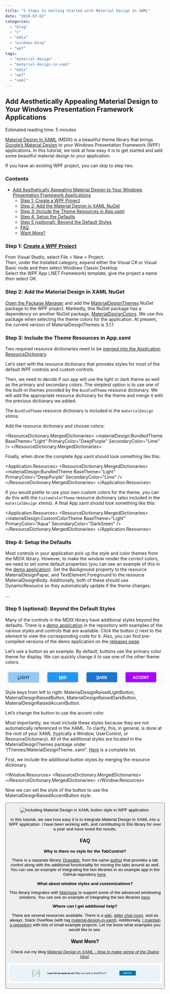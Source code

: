 ```yaml
---
title: "5 Steps to Getting Started with Material Design In XAML"
date: "2018-07-02"
categories: 
  - "blog"
  - "c"
  - "mdix"
  - "windows-blog"
  - "wpf"
tags: 
  - "material-design"
  - "material-design-in-xaml"
  - "mdix"
  - "wpf"
  - "xaml"
---
```


## Add Aesthetically Appealing Material Design to Your Windows Presentation Framework Applications

Estimated reading time: 5 minutes

[Material Design In XAML](https://materialdesigninxaml.net/) (MDIX) is a beautiful theme library that brings [Google’s Material Design](https://material.io/design/) to your Windows Presentation Framework (WPF) applications. In this tutorial, we look at how easy it is to get started and add some beautiful material design to your application.

If you have an existing WPF project, you can skip to step two.

### Contents

- [Add Aesthetically Appealing Material Design to Your Windows Presentation Framework Applications](#h-add-aesthetically-appealing-material-design-to-your-windows-presentation-framework-applications)
    - [Step 1: Create a WPF Project](#h-step-1-create-a-wpf-project)
    - [Step 2: Add the Material Design in XAML NuGet](#h-step-2-add-the-material-design-in-xaml-nuget)
    - [Step 3: Include the Theme Resources in App.xaml](#h-step-3-include-the-theme-resources-in-app-xaml)
    - [Step 4: Setup the Defaults](#h-step-4-setup-the-defaults)
    - [Step 5 (optional): Beyond the Default Styles](#h-step-5-optional-beyond-the-default-styles)
    - [FAQ](#h-faq)
    - [Want More?](#h-want-more)

### Step 1: [Create a WPF Project](https://docs.microsoft.com/en-us/dotnet/framework/wpf/getting-started/walkthrough-my-first-wpf-desktop-application#create-the-application-project)

From Visual Studio, select File > New > Project.  
Then, under the Installed category, expand either the Visual C# or Visual Basic node and then select Windows Classic Desktop.  
Select the WPF App (.NET Framework) template, give the project a name then select OK.

### Step 2: Add the Material Design in XAML NuGet

[Open the Package Manager](https://docs.microsoft.com/en-us/nuget/quickstart/install-and-use-a-package-in-visual-studio) and add the [MaterialDesignThemes](https://www.nuget.org/packages/MaterialDesignThemes/) NuGet package to the WPF project. Markedly, this NuGet package has a dependency on another NuGet package, [MaterialDesignColors](https://www.nuget.org/packages/MaterialDesignColors/). We use this package when selecting the theme colors for the application. At present, the current version of MaterialDesignThemes is 3.1.1

### Step 3: Include the Theme Resources in App.xaml

Two required resource dictionaries need to be [merged into the Application ResourceDictionary](https://docs.microsoft.com/en-us/dotnet/framework/wpf/advanced/merged-resource-dictionaries).

Let’s start with the resource dictionary that provides styles for most of the default WPF controls and custom controls.

<ResourceDictionary Source="pack://application:,,,/MaterialDesignThemes.Wpf;component/Themes/MaterialDesignTheme.Defaults.xaml" />

Then, we need to decide if our app will use the light or dark theme as well as the primary and secondary colors. The simplest option is to use one of the built-in themes provided by the `BundledTheme` resource dictionary. We will add the appropriate resource dictionary for the theme and merge it with the previous dictionary we added.

The `BundledTheme` resource dictionary is included in the `materialDesign` xlmns:

<Application x:Class="Example.App"
             xmlns="http://schemas.microsoft.com/winfx/2006/xaml/presentation"
             xmlns:x="http://schemas.microsoft.com/winfx/2006/xaml"
             xmlns:materialDesign="http://materialdesigninxaml.net/winfx/xaml/themes"
             StartupUri="MainWindow.xaml">

Add the resource dictionary and choose colors:

<ResourceDictionary.MergedDictionaries>
                <materialDesign:BundledTheme BaseTheme="Light" PrimaryColor="DeepPurple" SecondaryColor="Lime" />
                <ResourceDictionary Source="pack://application:,,,/MaterialDesignThemes.Wpf;component/Themes/MaterialDesignTheme.Defaults.xaml" />
</ResourceDictionary.MergedDictionaries>

Finally, when done the complete App.xaml should look something like this:

<Application x:Class="Example.App"
             xmlns="http://schemas.microsoft.com/winfx/2006/xaml/presentation"
             xmlns:x="http://schemas.microsoft.com/winfx/2006/xaml"
             xmlns:materialDesign="http://materialdesigninxaml.net/winfx/xaml/themes"
             StartupUri="MainWindow.xaml">
    <Application.Resources>
        <ResourceDictionary>
            <ResourceDictionary.MergedDictionaries>
                <materialDesign:BundledTheme BaseTheme="Light" PrimaryColor="DeepPurple" SecondaryColor="Lime" />
                <ResourceDictionary Source="pack://application:,,,/MaterialDesignThemes.Wpf;component/Themes/MaterialDesignTheme.Defaults.xaml" /> 
            </ResourceDictionary.MergedDictionaries>
        </ResourceDictionary>
    </Application.Resources>
</Application>

If you would prefer to use your own custom colors for the theme, you can do this with the `CustomColorTheme` resource dictionary (also included in the `materialDesign` xlmns). A final App.xaml should look something like this:

<Application x:Class="Example.App"
             xmlns="http://schemas.microsoft.com/winfx/2006/xaml/presentation"
             xmlns:x="http://schemas.microsoft.com/winfx/2006/xaml"
             xmlns:materialDesign="http://materialdesigninxaml.net/winfx/xaml/themes"
             StartupUri="MainWindow.xaml">
    <Application.Resources>
        <ResourceDictionary>
            <ResourceDictionary.MergedDictionaries>
                <materialDesign:CustomColorTheme BaseTheme="Light" PrimaryColor="Aqua" SecondaryColor="DarkGreen" />
                <ResourceDictionary Source="pack://application:,,,/MaterialDesignThemes.Wpf;component/Themes/MaterialDesignTheme.Defaults.xaml" /> 
            </ResourceDictionary.MergedDictionaries>
        </ResourceDictionary>
    </Application.Resources>
</Application>

### Step 4: Setup the Defaults

Most controls in your application pick up the style and color themes from the MDIX library. However, to make the window render the correct colors, we need to set some default properties (you can see an example of this in the [demo application](https://github.com/ButchersBoy/MaterialDesignInXamlToolkit/blob/master/MainDemo.Wpf/MainWindow.xaml)). Set the Background property to the resource MaterialDesignPaper, and TextElement.Foreground to the resource MaterialDesignBody. Additionally, both of these should use DynamicResource so they automatically update if the theme changes.

<Window x:Class="MaterialDesignColors.WpfExample.MainWindow"
        xmlns="http://schemas.microsoft.com/winfx/2006/xaml/presentation"
        xmlns:x="http://schemas.microsoft.com/winfx/2006/xaml"
        Background="{DynamicResource MaterialDesignPaper}"
        TextElement.Foreground="{DynamicResource MaterialDesignBody}">
    ...
</Window>

### Step 5 (optional): Beyond the Default Styles

Many of the controls in the MDIX library have additional styles beyond the defaults. There is a [demo application](https://github.com/ButchersBoy/MaterialDesignInXamlToolkit/tree/master/MainDemo.Wpf) in the repository with examples of the various styles and controls that are available. Click the button () next to the element to view the corresponding code for it. Also, you can find pre-compiled versions of the demo application on the [releases page](https://github.com/ButchersBoy/MaterialDesignInXamlToolkit/releases).

Let’s use a button as an example. By default, buttons use the primary color theme for display. We can quickly change it to use one of the other theme colors.

![Material Design in XAML button styles](images/MDIXButtonPreviews.png)

Style keys from left to right: MaterialDesignRaisedLightButton, MaterialDesignRaisedButton, MaterialDesignRaisedDarkButton, MaterialDesignRaisedAccentButton.

Let’s change the button to use the accent color.

Most importantly, we must include these styles because they are not automatically referenced in the XAML. To clarify, this, in general, is done at the root of your XAML (typically a Window, UserControl, or ResourceDictionary). All of the additional styles are located in the MaterialDesignThemes package under “/Themes/MaterialDesignTheme.<control type>.xaml”. [Here](https://github.com/ButchersBoy/MaterialDesignInXamlToolkit/tree/master/MaterialDesignThemes.Wpf/Themes) is a complete list.

First, we include the additional button styles by merging the resource dictionary.

<Window.Resources>
    <ResourceDictionary>
        <ResourceDictionary.MergedDictionaries>
            <ResourceDictionary Source="pack://application:,,,/MaterialDesignThemes.Wpf;component/Themes/MaterialDesignTheme.Button.xaml" />
        </ResourceDictionary.MergedDictionaries>
    </ResourceDictionary>
</Window.Resources>

Now we can set the style of the button to use the MaterialDesignRaisedAccentButton style.

<Button
    Style="{StaticResource MaterialDesignRaisedAccentButton}"
    Width="100"
    Content="ACCENT"/>

![Including Material Design in XAML button style in WPF application.](images/MDIXUsingStyleExample.gif)

In this tutorial, we saw how easy it is to integrate Material Design in XAML into a WPF application. I have been working with, and contributing to this library for over a year and have loved the results.

### FAQ

**Why is there no style for the TabControl?**

There is a separate library, [Dragablz](https://github.com/ButchersBoy/Dragablz), from the same [author](https://github.com/ButchersBoy) that provides a tab control along with the additional functionality for moving the tabs around as well. You can see an example of integrating the two libraries in an example app in the GitHub repository [here](https://github.com/ButchersBoy/MaterialDesignInXamlToolkit/tree/master/MahMaterialDragablzMashUp).

**What about window styles and customizations?**

This library integrates with [MahApps](https://mahapps.com/) to support some of the advanced windowing solutions. You can see an example of integrating the two libraries [here](https://github.com/ButchersBoy/MaterialDesignInXamlToolkit/tree/master/MahMaterialDragablzMashUp).

**Where can I get additional help?**

There are several resources available. There is a [wiki](https://github.com/ButchersBoy/MaterialDesignInXamlToolkit/wiki), [gitter chat room](https://gitter.im/ButchersBoy/MaterialDesignInXamlToolkit), and as always, Stack Overflow (with tag [material-design-in-xaml](https://stackoverflow.com/questions/tagged/material-design-in-xaml)). Additionally, [I maintain a repository](https://github.com/Keboo/MaterialDesignInXaml.Examples) with lots of small example projects. Let me know what examples you would like to see.

### Want More?

Check out my blog _[Material Design in XAML - How to make sense of the Dialog Host](/material-design-in-xaml-dialog-host/)_.

![](images/blog-job-ad-2-1024x129.png)
